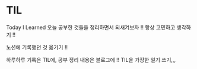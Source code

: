 # TIL
Today I Learned
오늘 공부한 것들을 정리하면서 되새겨보자 !!
항상 고민하고 생각하기 !!

노션에 기록했던 것 옮기기 !!

하루하루 기록은 TIL에, 공부 정리 내용은 블로그에 !!
TIL을 가장한 일기 쓰기,,,

